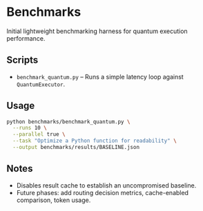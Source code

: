# Benchmarks

Initial lightweight benchmarking harness for quantum execution performance.

## Scripts
- `benchmark_quantum.py` – Runs a simple latency loop against `QuantumExecutor`.

## Usage

<!-- markdownlint-disable MD013 -->
```bash
python benchmarks/benchmark_quantum.py \
  --runs 10 \
  --parallel true \
  --task "Optimize a Python function for readability" \
  --output benchmarks/results/BASELINE.json
```
<!-- markdownlint-enable MD013 -->

## Notes
- Disables result cache to establish an uncompromised baseline.
- Future phases: add routing decision metrics, cache-enabled comparison, token usage.
